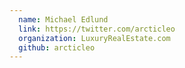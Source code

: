 ```yaml
---
  name: Michael Edlund
  link: https://twitter.com/arcticleo
  organization: LuxuryRealEstate.com
  github: arcticleo
---
```

